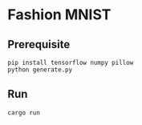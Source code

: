 # Fashion MNIST

## Prerequisite

```shell
pip install tensorflow numpy pillow
python generate.py
```

## Run

```shell
cargo run
```
